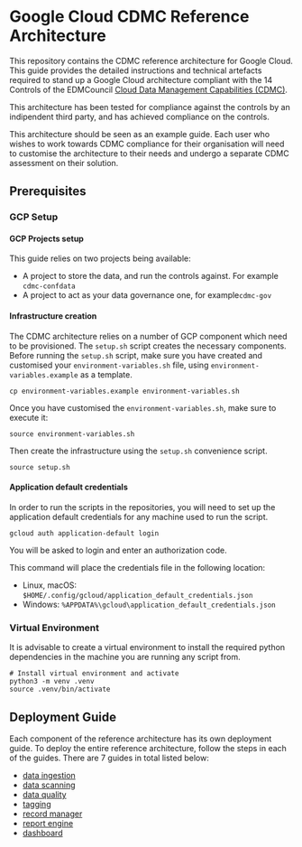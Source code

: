 # Google Cloud CDMC Reference Architecture
This repository contains the CDMC reference architecture for Google Cloud.
This guide provides the detailed instructions and technical artefacts required to stand up
a Google Cloud architecture compliant with the 14 Controls of the EDMCouncil [Cloud
Data Management Capabilities (CDMC)](https://edmcouncil.org/frameworks/cdmc/).

This architecture has been tested for compliance against the controls by an indipendent
third party, and has achieved compliance on the controls.

This architecture should be seen as an example guide.
Each user who wishes to work towards CDMC compliance for their organisation will
need to customise the architecture to their needs and undergo a separate
CDMC assessment on their solution.

## Prerequisites
### GCP Setup

#### GCP Projects setup
This guide relies on two projects being available:
* A project to store the data, and run the controls against. For example `cdmc-confdata`
* A project to act as your data governance one, for example`cdmc-gov`

#### Infrastructure creation
The CDMC architecture relies on a number of GCP component which need to be provisioned.
The `setup.sh` script creates the necessary components.
Before running the `setup.sh` script, make sure you have created and customised your
`environment-variables.sh` file, using `environment-variables.example` as a template.
```
cp environment-variables.example environment-variables.sh
```
Once you have customised the `environment-variables.sh`, make sure to execute it:
```
source environment-variables.sh
```
Then create the infrastructure using the `setup.sh` convenience script.
```
source setup.sh
```

#### Application default credentials

In order to run the scripts in the repositories, you will need to set up the
application default credentials for any machine used to run the script.

```
gcloud auth application-default login
```

You will be asked to login and enter an authorization code.

This command will place the credentials file in the following location:
* Linux, macOS: `$HOME/.config/gcloud/application_default_credentials.json`
* Windows: `%APPDATA%\gcloud\application_default_credentials.json`


### Virtual Environment
It is advisable to create a virtual environment to install the required python dependencies in
the machine you are running any script from.
```
# Install virtual environment and activate
python3 -m venv .venv
source .venv/bin/activate
```


## Deployment Guide

Each component of the reference architecture has its own deployment guide. To deploy the entire reference architecture, follow the steps in each of the guides. There are 7 guides in total listed below:

- [data ingestion](https://github.com/GoogleCloudPlatform/cdmc/blob/main/data-ingestion/README.md)
- [data scanning](https://github.com/GoogleCloudPlatform/cdmc/blob/main/data-scanning/README.md)
- [data quality](https://github.com/GoogleCloudPlatform/cdmc/blob/main/data-quality/README.md)
- [tagging](https://github.com/GoogleCloudPlatform/cdmc/blob/main/tagging/README.md)
- [record manager](https://github.com/GoogleCloudPlatform/bigquery-record-manager/blob/main/README.md)
- [report engine](https://github.com/GoogleCloudPlatform/cdmc/blob/main/report-engine/README.md)
- [dashboard](https://github.com/GoogleCloudPlatform/cdmc/blob/main/dashboard/README.md)
